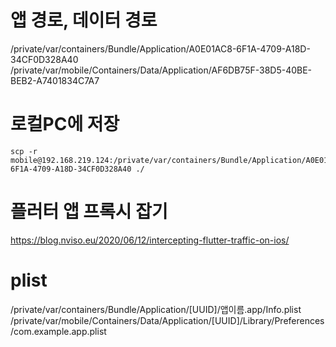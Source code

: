 # 앱 경로, 데이터 경로
/private/var/containers/Bundle/Application/A0E01AC8-6F1A-4709-A18D-34CF0D328A40
/private/var/mobile/Containers/Data/Application/AF6DB75F-38D5-40BE-BEB2-A7401834C7A7

# 로컬PC에 저장
```
scp -r mobile@192.168.219.124:/private/var/containers/Bundle/Application/A0E01AC8-6F1A-4709-A18D-34CF0D328A40 ./

```
# 플러터 앱 프록시 잡기
https://blog.nviso.eu/2020/06/12/intercepting-flutter-traffic-on-ios/

# plist
/private/var/containers/Bundle/Application/[UUID]/앱이름.app/Info.plist
/private/var/mobile/Containers/Data/Application/[UUID]/Library/Preferences/com.example.app.plist



